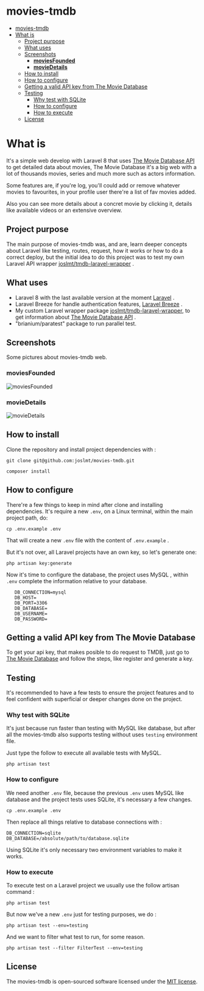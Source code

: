 # movies-tmdb
- [movies-tmdb](#movies-tmdb)
- [What is](#what-is)
  - [Project purpose](#project-purpose)
  - [What uses](#what-uses)
  - [Screenshots](#screenshots)
    - [**moviesFounded**](#moviesfounded)
    - [**movieDetails**](#moviedetails)
  - [How to install](#how-to-install)
  - [How to configure](#how-to-configure)
  - [Getting a valid API key from The Movie Database](#getting-a-valid-api-key-from-the-movie-database)
  - [Testing](#testing)
    - [Why test with SQLite](#why-test-with-sqlite)
    - [How to configure](#how-to-configure-1)
    - [How to execute](#how-to-execute)
  - [License](#license)
  
# What is
It's a simple web develop with Laravel 8 that uses [The Movie Database API](https://www.themoviedb.org/documentation/api) to get detailed data about movies, The Movie Database it's a big web with a lot of thousands movies, series and much more such as actors information.

Some features are, if you're log, you'll could add or remove whatever movies to favourites, in your profile user there're a list of fav movies added. 

Also you can see more details about a concret movie by clicking it, details like available videos or an extensive overview.

## Project purpose
The main purpose of movies-tmdb was, and are, learn deeper concepts about Laravel like testing, routes, request, how it works or how to do a correct deploy, but the initial idea to do this project was to test my own Laravel API wrapper [joslmt/tmdb-laravel-wrapper](https://github.com/joslmt/tmdb-laravel-wrapper) .

## What uses

- Laravel 8 with the last available version at the moment [Laravel]( https://laravel.com/) . 
- Laravel Breeze for handle authentication features, [Laravel Breeze](https://laravel.com/docs/8.x/starter-kits#laravel-breeze) .
- My custom Laravel wrapper package [joslmt/tmdb-laravel-wrapper](https://github.com/joslmt/tmdb-laravel-wrapper), to get information about [The Movie Database API](https://www.themoviedb.org/documentation/api) .
- "brianium/paratest" package to run parallel test.

## Screenshots
Some pictures about movies-tmdb web.

### **moviesFounded**
![moviesFounded](https://user-images.githubusercontent.com/64318244/128920316-07992fa6-4cb3-467e-ab2e-396abb93d746.PNG)
### **movieDetails**
![movieDetails](https://user-images.githubusercontent.com/64318244/128920608-93750b1e-48d9-4d4b-8445-6e3855893b02.PNG)

## How to install
Clone the repository and install project dependencies with :

```
git clone git@github.com:joslmt/movies-tmdb.git

composer install
```

## How to configure
There're a few things to keep in mind after clone and installing dependencies. It's require a new `.env`, on a Linux terminal, within the main project path, do: 

```
cp .env.example .env
```

That will create a new `.env` file with the content of `.env.example` .

But it's not over, all Laravel projects have an own key, so let's generate one: 

```
php artisan key:generate
```

Now it's time to configure the database, the project uses MySQL , within `.env` complete the information relative to your database.
```
   DB_CONNECTION=mysql
   DB_HOST=
   DB_PORT=3306
   DB_DATABASE=
   DB_USERNAME=
   DB_PASSWORD=
```

## Getting a valid API key from The Movie Database
To get your api key, that makes posible to do request to TMDB, just go to [The Movie Database](https://developers.themoviedb.org/3 ) and follow the steps, like register and generate a key.

## Testing
It's recommended to have a few tests to ensure the project features and to feel confident with superficial or deeper changes done on the project.

### Why test with SQLite
It's just because run faster than testing with MySQL like database, but after all the movies-tmdb also supports testing without uses `testing` environment file.

Just type the follow to execute all available tests with MySQL.
```
php artisan test
```

### How to configure
We need another `.env` file, because the previous `.env` uses MySQL like database and the project tests uses SQLite, it's necessary a few changes.

```
cp .env.example .env
```

Then replace all things relative to database connections with : 

```
DB_CONNECTION=sqlite
DB_DATABASE=/absolute/path/to/database.sqlite
```

Using SQLite it's only necessary two environment variables to make it works.

### How to execute
To execute test on a Laravel project we usually use the follow artisan command :

```
php artisan test
```

But now we've a new `.env` just for testing purposes, we do : 

```
php artisan test --env=testing
```

And we want to filter what test to run, for some reason.

```
php artisan test --filter FilterTest --env=testing
```

## License
The movies-tmdb is open-sourced software licensed under the [MIT license](https://opensource.org/licenses/MIT).
